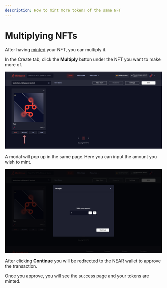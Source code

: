 ```yaml
---
description: How to mint more tokens of the same NFT
---
```


# Multiplying NFTs

After having [minted](minting-nfts.md) your NFT, you can multiply it.

In the Create tab, click the **Multiply** button under the NFT you want to make more of.

![Create tab with an arrow showing the Multiply button](../../.gitbook/assets/mintbase-multiply.png)

A modal will pop up in the same page. Here you can input the amount you wish to mint.

![Multiply NFTs modal](<../../.gitbook/assets/Screenshot 2022-04-18 at 17.35.26.png>)

After clicking **Continue** you will be redirected to the NEAR wallet to approve the transaction.

Once you approve, you will see the success page and your tokens are minted.
